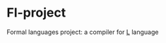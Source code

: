 # Fl-project

Formal languages project: a compiler for [L](https://github.com/kajigor/fl-2021-hse-win/blob/proj/lang/L.md) language 
